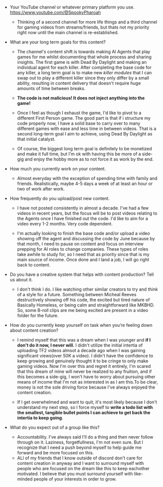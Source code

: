* Your YouTube channel or whatever primary platform you use.
https://www.youtube.com/@SpookyPharoah
  - Thinking of a second channel for more life things and a third channel for gaming videos from streams/friends, but thats not my priority right now until the main channel is re-established.

* What are your long term goals for this content?
  - The channel's content shift is towards making AI Agents that play games for me whilst documenting that whole process and sharing insights. The first game is with Dead By Daylight and making an individual agent for each killer. After completing the base code for any killer, a long term goal is to make new *killer modules* that I can swap out to play a different killer since they only differ by a small ability, resulting in content delivery that doesn't require huge amounts of time between breaks.
  - **The code is not malicious! It does not inject anything into the game!**

  - Once I feel as though I exhaust the game, I'd like to pivot to a different First Person game. The good part is that if i structure my code properly now, I have a solid base to carry over to many different games with ease and less time in between videos. That is a second long-term goal I aim to achieve, using Dead By Daylight as that initial catalyst. 

  - Of course, the biggest long term goal is definitely to be monetized and make it full time, but I'm ok with having this be more of a side-gig and enjoy the hobby more as to not force it as work by the end. 

* How much you currently work on your content.
  - Almost everyday with the exception of spending time with family and friends. Realistically, maybe 4-5 days a week of at least an hour or two of work after work.

* How frequently do you upload/post new content.
  - I have not posted consistently in almost a decade. I've had a few videos in recent years, but the focus will be to post videos relating to the Agents once I have finished out the code. I'd like to aim for a video every 1-2 months. Very code dependent.

  - I'm actually looking to finish the base code and/or upload a video showing off the agent and discussing the code by June because by that month, I need to pause on content and focus on interview prepping for AI roles to change companies. These types of roles take awhile to study for, so I need that as priority since that is my main source of income. Once done and I land a job, I will go right back to content.

* Do you have a creative system that helps with content production? Tell us about it.
  - I don't think I do. I like watching other similar creators to try and think of a style for a future. Something between Micheal Reeves destructively showing off his code, the excited but tired nature of Basically Homeless, or being calm and straightforward like MKBHD. So, some B-roll clips are me being excited are present in a video folder for the future.

* How do you currently keep yourself on task when you’re feeling down about content creation?
  - I remind myself that this was a dream when I was younger and **if I don't do it now, I never will.** I didn't utilize the initial intertia of uploading TF2 videos almsot a decade ago when I was gaining significant views(over 50K a video). I didn't have the confidence to keep growing and genuinely thought it to be cringe to only make gaming videos. Now I'm over this and regret it entirely, I'm scared that this dream of mine will never be realized to any fruition, and if this becomes a side-gig, I won't have to worry about pursuing other means of income that I'm not as interested in as I am this.To be clear, money is not the sole driving force because I've always enjoyed the content creation. 

  - If I get overwhelmed and want to quit, it's most likely because I don't understand my next step, so I force myself to **write a todo list with the smallest, tangible bullet points I can achieve to get back the intertia to keep going**.
     

* What do you expect out of a group like this?
  - Accountability. I've always said I'll do a thing and then never follow through on it. Laziness, forgetfullness, I'm not even sure. But I recognize that I need a push beyond myself to help guide me forward and be more focused on this.
  - ALl of my friends that I know outside of discord don't care for content creation in anyway and I want to surround myself with people who are focused on the dream like this to keep eachother motivated. I believe that you must surround yourself with like-minded people of your interests in order to grow.
